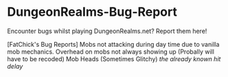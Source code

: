 # DungeonRealms-Bug-Report
Encounter bugs whilst playing DungeonRealms.net? Report them here!


[FatChick's Bug Reports]
Mobs not attacking during day time due to vanilla mob mechanics.
Overhead on mobs not always showing up (Probally will have to be recoded)
Mob Heads (Sometimes Glitchy)
*the already known hit delay* 
